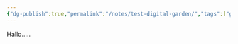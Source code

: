 ```yaml
---
{"dg-publish":true,"permalink":"/notes/test-digital-garden/","tags":["gardenEntry"]}
---
```



Hallo.....